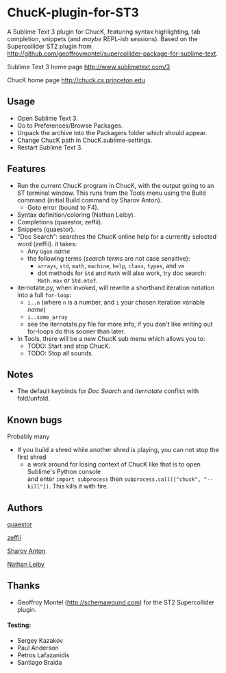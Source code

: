 ChucK-plugin-for-ST3
====================

A Sublime Text 3 plugin for ChucK, featuring syntax highlighting, tab completion, snippets (and *maybe* REPL-ish sessions). Based on the Supercollider ST2 plugin from http://github.com/geoffroymontel/supercollider-package-for-sublime-text.

Sublime Text 3 home page
http://www.sublimetext.com/3

ChucK home page
http://chuck.cs.princeton.edu

## Usage
- Open Sublime Text 3.
- Go to Preferences/Browse Packages.
- Unpack the archive into the Packagers folder which should appear.
- Change ChucK path in ChucK.sublime-settings.
- Restart Sublime Text 3.

## Features
- Run the current ChucK program in ChucK, with the output going
    to an ST terminal window. This runs from the Tools menu
    using the Build command (initial Build command by Sharov Anton).
  - Goto error (bound to F4).
- Syntax definition/coloring (Nathan Leiby).
- Completions (quaestor, zeffii).
- Snippets (quaestor).
- "Doc Search": searches the ChucK online help for a currently selected word (zeffii). it takes:
  - Any `Ugen` _name_
  - the following terms (_search terms_ are not case sensitive):
    - `arrays`, `std`, `math`, `machine`, `help`, `class`, `types`, and `vm`  
    - dot methods for `Std` and `Math` will also work, try doc search: `Math.max` or `Std.mtof`.
- iternotate.py, when invoked, will rewrite a shorthand iteration notation into a full `for-loop`:
  - `i..n` (where `n` is a number, and `i` your chosen iteration variable _name_)
  - `i..some_array`
  - see the iternotate.py file for more info, if you don't like writing out for-loops do this sooner than later.
- In Tools, there will be a new ChucK sub menu which allows you to:
  - TODO: Start and stop ChucK.
  - TODO: Stop all sounds.

## Notes
- The default keybinds for _Doc Search_ and _iternotate_ conflict with fold/unfold.

## Known bugs
Probably many
- If you build a shred while another shred is playing, you can not stop the first shred  
    - a work around for losing context of ChucK like that is to open Sublime's Python console   
    and enter `import subprocess` then `subprocess.call(["chuck", "--kill"])`. This kills it with fire.


## Authors
[quaestor](http://github.com/tildebyte)

[zeffii](http://www.coursera.org/user/i/daff1a17ed112d8df2602bc10fa57a3b)

[Sharov Anton](http://www.coursera.org/user/i/6591636f6ce50babb61bb547c721fac4)

[Nathan Leiby](http://github.com/nathanleiby)

## Thanks

- Geoffroy Montel (http://schemawound.com) for the ST2 Supercollider plugin.

#### Testing:

- Sergey Kazakov
- Paul Anderson
- Petros Lafazanidis
- Santiago Braida
